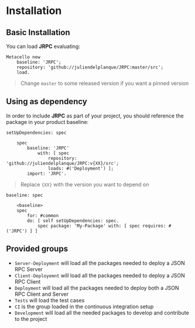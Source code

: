 # Installation

## Basic Installation

You can load **JRPC** evaluating:
```smalltalk
Metacello new
	baseline: 'JRPC';
	repository: 'github://juliendelplanque/JRPC:master/src';
	load.
```
>  Change `master` to some released version if you want a pinned version

## Using as dependency

In order to include **JRPC** as part of your project, you should reference the package in your product baseline:

```smalltalk
setUpDependencies: spec

	spec
		baseline: 'JRPC'
			with: [ spec
				repository: 'github://juliendelplanque/JRPC:v{XX}/src';
				loads: #('Deployment') ];
		import: 'JRPC'.
```
> Replace `{XX}` with the version you want to depend on

```smalltalk
baseline: spec

	<baseline>
	spec
		for: #common
		do: [ self setUpDependencies: spec.
			spec package: 'My-Package' with: [ spec requires: #('JRPC') ] ]
```

## Provided groups
- `Server-Deployment` will load all the packages needed to deploy a JSON RPC Server
- `Client-Deployemnt` will load all the packages needed to deploy a JSON RPC Client
- `Deployment` will load all the packages needed to deploy both a JSON RPC Client and Server
- `Tests` will load the test cases
- `CI` is the group loaded in the continuous integration setup
- `Development` will load all the needed packages to develop and contribute to the project
